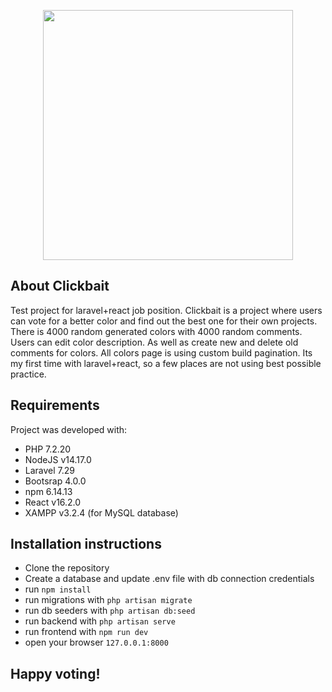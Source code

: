 <p align="center"><img src="https://i.ibb.co/H7DNxfr/Screenshot-1.png" width="400"></p>

## About Clickbait

Test project for laravel+react job position. Clickbait is a project where users can vote for a better color and find out the best one for their own projects. There is 4000 random generated colors with 4000 random comments. Users can edit color description. As well as create new and delete old comments for colors. All colors page is using custom build pagination. Its my first time with laravel+react, so a few places are not using best possible practice.

## Requirements

Project was developed with:

- PHP 7.2.20
- NodeJS v14.17.0
- Laravel 7.29
- Bootsrap 4.0.0
- npm 6.14.13
- React v16.2.0
- XAMPP v3.2.4 (for MySQL database)

## Installation instructions

- Clone the repository
- Create a database and update .env file with db connection credentials
- run `npm install`
- run migrations with `php artisan migrate`
- run db seeders with `php artisan db:seed`
- run backend with `php artisan serve`
- run frontend with `npm run dev`
- open your browser `127.0.0.1:8000`

## Happy voting!
